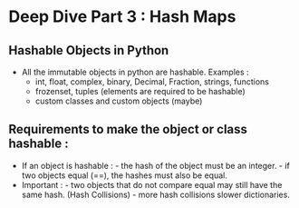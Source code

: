 # Deep Dive Part 3 : Hash Maps

## Hashable Objects in Python
- All the immutable objects in python are hashable.
    Examples : 
    - int, float, complex, binary, Decimal, Fraction, strings, functions 
    - frozenset, tuples (elements are required to be hashable) 
    - custom classes and custom objects (maybe)
 
## Requirements to make the object or class hashable :
  - If an object is hashable :
        - the hash of the object must be an integer.
        - if two objects equal (==), the hashes must also be equal.
  - Important :
        - two objects that do not compare equal may still have the same hash. (Hash Collisions)
        - more hash collisions slower dictionaries.
        
